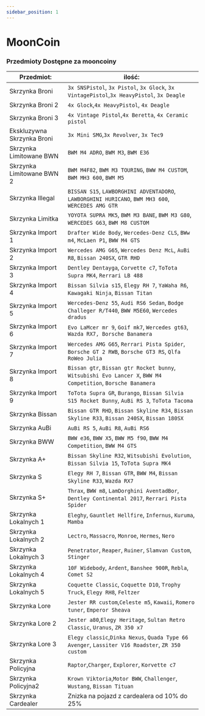 ```yaml
---
sidebar_position: 1
---
```

# MoonCoin

### Przedmioty Dostępne za mooncoiny


| Przedmiot:                    | ilość: | 
|-------------------------------|-----------|
| Skrzynka Broni                | `3x SNSPistol`, `3x Pistol`, `3x Glock`, `3x VintagePistol`,`3x HeavyPistol`, `3x Deagle` |
| Skrzynka Broni 2              | `4x Glock`,`4x HeavyPistol`, `4x Deagle` |
| Skrzynka Broni 3              | `4x Vintage Pistol`,`4x Beretta`, `4x Ceramic pistol`  |
| Ekskluzywna Skrzynka Broni    | `3x Mini SMG`,`3x Revolver`, `3x Tec9`  |
| Skrzynka Limitowane BWN       | `BWM M4 ADRO`, `BWM M3`, `BWM E36`|
| Skrzynka Limitowane BWN 2     | `BWM M4F82`, `BWM M3 TOURING`, `BWW M4 CUSTOM`, `BWM MH3 600`, `BWM M5`|
| Skrzynka Illegal              | `BISSAN S15`, `LAWBORGHINI ADVENTADORO`, `LAWBORGHINI HURICANO`, `BWM MH3 600`, `WERCEDES AMG GTR`|
| Skrzynka Limitka              | `YOYOTA SUPRA MK5`, `BWM M3 BANE`, `BWM M3 G80`, `WERCEDES G63`, `BWM M8 CUSTOM`|
| Skrzynka Import 1             | `Drafter Wide Body`, `Wercedes-Denz CLS`, `BWw m4`, `McLaen P1`, `BWW M4 GTS`|
| Skrzynka Import 2             | `Wercedes AMG G65`, `Wercedes Denz McL`, `AuBi R8`, `Bissan 240SX`, `GTR RHD`|
| Skrzynka Import 3             | `Dentley Dentayga`, `Corvette c7`, `ToTota Supra MK4`, `Rerrari LB 488`|
| Skrzynka Import 4             | `Bissan Silvia s15`, `Elegy RH 7`, `YaWaha R6`,  `Kawagaki Ninja`, `Bissan Titan`|
| Skrzynka Import 5             | `Wercedes-Denz 55`, `Audi RS6 Sedan`, `Bodge Challeger R/T440`, `BWW M5E60`, `Wercedes dradus`|
| Skrzynka Import 6             | `Evo LaMcer mr 9`, `Goif mk7`, `Wercedes gt63`, `Wazda RX7, Borsche Banamera`|
| Skrzynka Import 7             | `Wercedes AMG G65`, `Rerrari Pista Spider`, `Borsche GT 2 RWB`, `Borsche GT3 RS`, `Qlfa RoWeo Julia`|
| Skrzynka Import 8             | `Bissan gtr`, `Bissan gtr Rocket bunny`, `Witsubishi Evo Lancer X`, `BWW M4 Competition`, `Borsche Banamera`|
| Skrzynka Import 9             |  `ToTota Supra GR`, `Burango`, `Bissan Silvia S15 Rocket Bunny`, `AuBi RS 3`, `ToTota Tacoma`|
| Skrzynka Bissan               | `Bissan GTR RHD`, `Bissan Skyline R34`, `Bissan Skyline R33`,  `Bissan 240SX`, `Bissan 180SX`|
| Skrzynka AuBi                 | `AuBi RS 5`, `AuBi R8`, `AuBi RS6`|
| Skrzynka BWW                  | `BWW e36`, `BWW X5`, `BWW M5 f90`, `BWW M4 Competition`, `BWW M4 GTS`|
| Skrzynka A+                   | `Bissan Skyline R32`, `Witsubishi Evolution`, `Bissan Silvia 15`, `ToTota Supra MK4`|
| Skrzynka S                    | `Elegy RH 7`, `Bissan GTR`, `BWW M4`, `Bissan Skyline R33`, `Wazda RX7`|
| Skrzynka S+                   | `Thrax`, `BWW m8`, `LamDorghini AventadBor`, `Dentley Continental 2017`, `Rerrari Pista Spider`|
| Skrzynka Lokalnych 1          | `Eleghy`, `Gauntlet Hellfire`, `Infernus`, `Kuruma`, `Mamba`|
| Skrzynka Lokalnych 2          | `Lectro`, `Massacro`, `Monroe`, `Hermes`, `Nero`|
| Skrzynka Lokalnych 3          | `Penetrator`, `Reaper`, `Ruiner`, `Slamvan Custom`, `Stinger`|
| Skrzynka Lokalnych 4          | `10F Widebody`, `Ardent`, `Banshee 900R`, `Rebla`, `Comet S2`|
| Skrzynka Lokalnych 5          | `Coquette Classic`, `Coquette D10`, `Trophy Truck`, `Elegy RH8`, `Feltzer`|
| Skrzynka Lore                 | `Jester RR custom`,`Celeste m5`, `Kawaii`, `Romero tuner`, `Emperor Sheava`|
| Skrzynka Lore 2               | `Jester a80`,`Elegy Heritage`, `Sultan Retro Classic`, `Uranus`, `ZR 350 x7`|
| Skrzynka Lore 3               | `Elegy classic`,`Dinka Nexus`, `Quada Type 66 Avenger`, `Lassiter V16 Roadster`, `ZR 350 custom`|
| Skrzynka Policyjna            | `Raptor`,`Charger`, `Explorer`, `Korvette c7`|
| Skrzynka Policyjna2           | `Krown Viktoria`,`Motor BWW`, `Challenger`, `Wustang`, `Bissan Tituan`|
| Skrzynka Cardealer            |  Znizka na pojazd z cardealera od 10% do 25% |




<!-- | Stół do Craftingu Dodatki|    100 zł  |   Dodatki do broni / Stół traci 1% wytrzymałości przy każdym craftowaniu   |
| Stół do Craftingu Broni|    100 zł  |    Stół traci 1% wytrzymałości przy każdym craftowaniu   | -->
